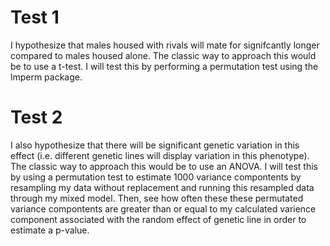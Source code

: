 # Test 1
I hypothesize that males housed with rivals will mate for signifcantly longer compared to males housed alone. The classic way to approach this would be to use a t-test. I will test this by performing a permutation test using the lmperm package.

# Test 2
I also hypothesize that there will be significant genetic variation in this effect (i.e. different genetic lines will display 
variation in this phenotype). The classic way to approach this would be to use an ANOVA. I will test this by using a permutation test to
estimate 1000 variance compontents by resampling my data without replacement and running this resampled data through my mixed model. Then,
see how often these these permutated variance compontents are greater than or equal to my calculated varience component associated with 
the random effect of genetic line in order to estimate a p-value. 

